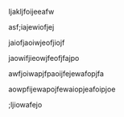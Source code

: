 Ijakljfoijeeafw

asf;iajewiofjej

jaiofjaoiwjeofjiojf

jaowifjieowjfeofjfajpo

awfjoiwapjfpaoijfejewafopjfa

aowpfijewapojfewaiopjeafoipjoe

;ljiowafejo